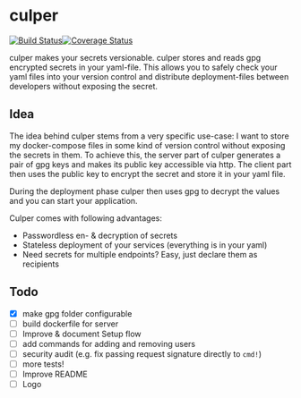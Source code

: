 # culper
[![Build Status](https://travis-ci.org/maexrakete/culper.svg?branch=master)](https://travis-ci.org/maexrakete/culper)[![Coverage Status](https://coveralls.io/repos/github/maexrakete/culper/badge.svg?branch=master)](https://coveralls.io/github/maexrakete/culper?branch=master)

culper makes your secrets versionable. culper stores and reads gpg encrypted secrets in your yaml-file. This allows you to safely check your yaml files into your version control and distribute deployment-files between developers without exposing the secret.

## Idea

The idea behind culper stems from a very specific use-case: I want to store my docker-compose files in some kind of version control without exposing the secrets in them.
To achieve this, the server part of culper generates a pair of gpg keys and makes its public key accessible via http. The client part then uses the public key to encrypt
the secret and store it in your yaml file.

During the deployment phase culper then uses gpg to decrypt the values and you can start your application.

Culper comes with following advantages:
* Passwordless en- & decryption of secrets
* Stateless deployment of your services (everything is in your yaml)
* Need secrets for multiple endpoints? Easy, just declare them as recipients

## Todo

- [x] make gpg folder configurable
- [ ] build dockerfile for server 
- [ ] Improve & document Setup flow
- [ ] add commands for adding and removing users
- [ ] security audit (e.g. fix passing request signature directly to `cmd!`) 
- [ ] more tests!
- [ ] Improve README
- [ ] Logo
